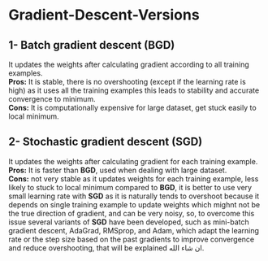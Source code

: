 # Gradient-Descent-Versions
<h2>1- Batch gradient descent (BGD)</h2>
It updates the weights after calculating gradient according to all training examples.<br>
<b>Pros:</b> It is stable, there is no overshooting (except if the learning rate is high) as it uses all the training examples this leads to stability and accurate convergence to minimum. <br>
<b>Cons:</b> It is computationally expensive for large dataset, get stuck easily to local minimum.<br>
<h2>2- Stochastic gradient descent (SGD)</h2>
It updates the weights after calculating gradient for each training example.<br>
<b>Pros:</b> It is faster than <b>BGD</b>, used when dealing with large dataset.<br>
<b>Cons:</b> not very stable as it updates weights for each training example, less likely to stuck to local minimum compared to <b>BGD</b>, it is better to use very small learning rate with <b>SGD</b> as it is naturally tends to overshoot because it depends on single training example to update weights which mighnt not be the true direction of gradient, and can be very noisy, so, to overcome this issue several variants of <b>SGD</b> have been developed, such as mini-batch gradient descent, AdaGrad, RMSprop, and Adam, which adapt the learning rate or the step size based on the past gradients to improve convergence and reduce overshooting, that will be explained ان شاء الله.
